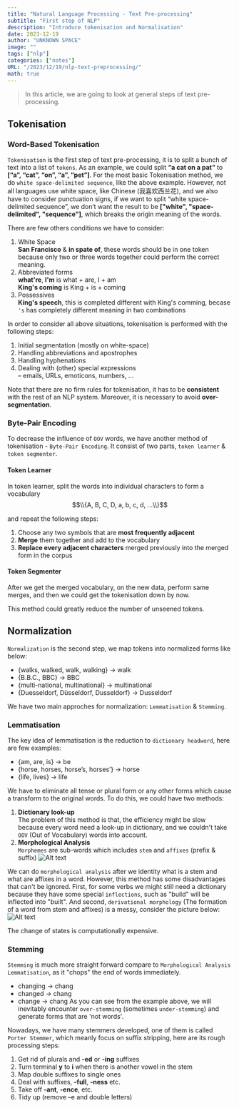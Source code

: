 ```yaml
---
title: "Natural Language Processing - Text Pre-processing"
subtitle: "First step of NLP"
description: "Introduce tokenisation and Normalisation"
date: 2023-12-19
author: "UNKNOWN SPACE"
image: ""
tags: ["nlp"]
categories: ["notes"]
URL: "/2023/12/19/nlp-text-preprocessing/"
math: true
---
```


> In this article, we are going to look at general steps of text pre-processing.

## Tokenisation

### Word-Based Tokenisation
`Tokenisation` is the first step of text pre-processing, it is to split a bunch of text into a list of `tokens`. As an example, we could split **“a cat on a pat”** to **[“a”, “cat”, “on”, “a”, “pet”]**. For the most basic Tokenisation method, we do `white space-delimited sequence`, like the above example. However, not all languages use white space, like Chinese (我喜欢西兰花), and we also have to consider punctuation signs, if we want to split “white space-delimited sequence”, we don’t want the result to be **["white", "space-delimited", "sequence"]**, which breaks the origin meaning of the words.

There are few others conditions we have to consider:
1. White Space  
**San Francisco** & **in spate of**, these words should be in one token because only two or three words together could perform the correct meaning.  
2. Abbreviated forms  
**what're**, **I'm** is what + are, I + am  
**King's coming** is King + is + coming
3. Possessives  
**King's speech**, this is completed different with King's comming, becase `'s` has completely different meaning in two combinations

In order to consider all above situations, tokenisation is performed with the following steps:
1. Initial segmentation (mostly on white-space)
2. Handling abbreviations and apostrophes
3. Handling hyphenations
4. Dealing with (other) special expressions  
– emails, URLs, emoticons, numbers, … 

Note that there are no firm rules for tokenisation, it has to be **consistent** with the rest of an NLP system. Moreover, it is necessary to avoid **over-segmentation**.

### Byte-Pair Encoding
To decrease the influence of `OOV` words, we have another method of tokenisation - `Byte-Pair Encoding`. It consist of two parts, `token learner` & `token segmenter`.

#### Token Learner
In token learner, split the words into individual characters to form a vocabulary
$$\\{A, B, C, D, a, b, c, d, ...\\}$$

 and repeat the following steps:

1. Choose any two symbols that are **most frequently adjacent**
2. **Merge** them together and add to the vocabulary
3. **Replace every adjacent characters** merged previously into the merged form in the corpus
#### Token Segmenter
After we get the merged vocabulary, on the new data, perform same merges, and then we could get the tokenisation down by now.

This method could greatly reduce the number of unseened tokens.
## Normalization

`Normalization` is the second step, we map tokens into normalized forms like below:  
- {walks, walked, walk, walking} → walk  
- {B.B.C., BBC} → BBC  
- {multi-national, multinational} → multinational  
- {Duesseldorf, Düsseldorf, Dusseldorf} → Dusseldorf  

We have two main approches for normalization: `Lemmatisation` & `Stemming`.
### Lemmatisation
The key idea of lemmatisation is the reduction to `dictionary headword`, here are few examples:
- {am, are, is} → be
- {horse, horses, horse’s, horses’} → horse
- {life, lives} → life  

We have to eliminate all tense or plural form or any other forms which cause a transform to the original words. To do this, we could have two methods:
1. **Dictionary look-up**  
The problem of this method is that, the efficiency might be slow because every word need a look-up in dictionary, and we couldn't take `OOV` (Out of Vocabulary) words into account.
2. **Morphological Analysis**  
`Morphemes` are sub-words which includes `stem` and `affixes` (prefix & suffix)
![Alt text](/img/nlp-text-preprocess/image.png)

We can do `morphological analysis` after we identity what is a stem and what are affixes in a word. However, this method has some disadvantages that can't be ignored. First, for some verbs we might still need a dictionary because they have some special `inflections`, such as "build" will be inflected into "built". And second, `derivational morphology` (The formation of a word from stem and affixes) is a messy, consider the picture below:
![Alt text](/img/nlp-text-preprocess/image2.png)

The change of states is computationally expensive.

### Stemming
`Stemming` is much more straight forward compare to `Morphological Analysis Lemmatisation`, as it "chops" the end of words immediately.
- changing → chang
- changed → chang
- change → chang
As you can see from the example above, we will inevitably encounter `over-stemming` (sometimes `under-stemming`) and generate forms that are 'not words'.

Nowadays, we have many stemmers developed, one of them is called `Porter Stemmer`, which meanly focus on suffix stripping, here are its rough processing steps:
1. Get rid of plurals and **-ed** or **-ing** suffixes
2. Turn terminal **y** to **i** when there is another vowel in the stem
3. Map double suffixes to single ones
4. Deal with suffixes, **-full**, **-ness** etc.
5. Take off **-ant**, **-ence**, etc.
6. Tidy up (remove –e and double letters)